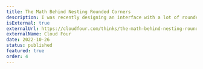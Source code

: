 ```yaml
---
title: The Math Behind Nesting Rounded Corners
description: I was recently designing an interface with a lot of rounded corners. But, when I nested rounded corners it looked off somehow...
isExternal: true
externalUrl: https://cloudfour.com/thinks/the-math-behind-nesting-rounded-corners/
externalName: Cloud Four
date: 2022-10-26
status: published
featured: true
order: 4
---
```

